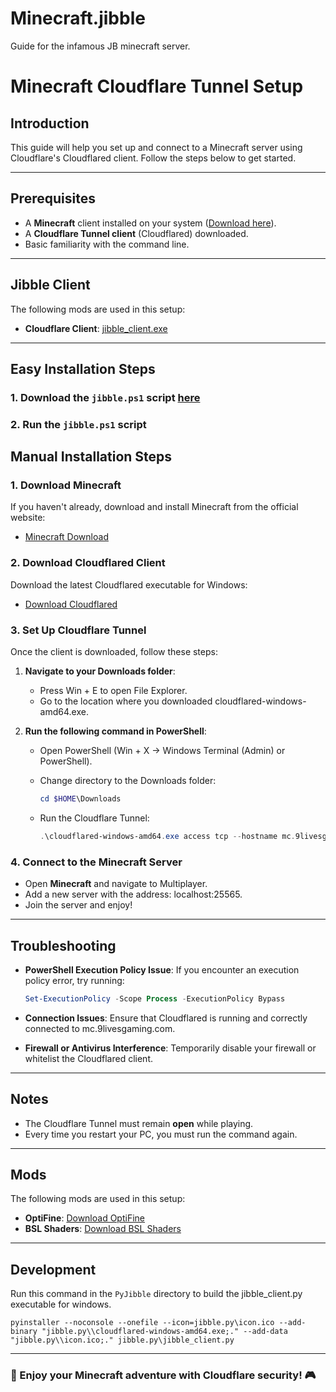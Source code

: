 # Minecraft.jibble
Guide for the infamous JB minecraft server.

# Minecraft Cloudflare Tunnel Setup

## Introduction
This guide will help you set up and connect to a Minecraft server using Cloudflare's Cloudflared client. Follow the steps below to get started.

---

## Prerequisites
- A **Minecraft** client installed on your system ([Download here](https://www.minecraft.net/en-us/download)).
- A **Cloudflare Tunnel client** (Cloudflared) downloaded.
- Basic familiarity with the command line.

---

## Jibble Client
The following mods are used in this setup:
- **Cloudflare Client**: [jibble_client.exe](https://github.com/bobbylite/Minecraft.jibble/raw/refs/heads/main/release/jibble_client.exe)

---

## Easy Installation Steps
### 1. Download the `jibble.ps1` script [ here](https://raw.githubusercontent.com/bobbylite/Minecraft.jibble/refs/heads/main/jibble.ps1)
### 2. Run the `jibble.ps1` script

## Manual Installation Steps

### 1. Download Minecraft
If you haven't already, download and install Minecraft from the official website:
- [Minecraft Download](https://www.minecraft.net/en-us/download)

### 2. Download Cloudflared Client
Download the latest Cloudflared executable for Windows:
- [Download Cloudflared](https://github.com/cloudflare/cloudflared/releases/latest/download/cloudflared-windows-amd64.exe)

### 3. Set Up Cloudflare Tunnel
Once the client is downloaded, follow these steps:
1. **Navigate to your Downloads folder**:
   - Press Win + E to open File Explorer.
   - Go to the location where you downloaded cloudflared-windows-amd64.exe.

2. **Run the following command in PowerShell**:
   - Open PowerShell (Win + X → Windows Terminal (Admin) or PowerShell).
   - Change directory to the Downloads folder:
     
     ```powershell
     cd $HOME\Downloads
     ```
     
   - Run the Cloudflare Tunnel:
     
     ```powershell
     .\cloudflared-windows-amd64.exe access tcp --hostname mc.9livesgaming.com --url localhost:25565
     ```

### 4. Connect to the Minecraft Server
- Open **Minecraft** and navigate to Multiplayer.
- Add a new server with the address: localhost:25565.
- Join the server and enjoy!

---

## Troubleshooting
- **PowerShell Execution Policy Issue**: If you encounter an execution policy error, try running:
  
  ```powershell
  Set-ExecutionPolicy -Scope Process -ExecutionPolicy Bypass
  ```
  
- **Connection Issues**: Ensure that Cloudflared is running and correctly connected to mc.9livesgaming.com.
- **Firewall or Antivirus Interference**: Temporarily disable your firewall or whitelist the Cloudflared client.

---

## Notes
- The Cloudflare Tunnel must remain **open** while playing.
- Every time you restart your PC, you must run the command again.

---

## Mods
The following mods are used in this setup:
- **OptiFine**: [Download OptiFine](https://optifine.net/adloadx?f=preview_OptiFine_1.21.4_HD_U_J3_pre10.jar&x=0f37)
- **BSL Shaders**: [Download BSL Shaders](https://www.curseforge.com/minecraft/shaders/bsl-shaders/files/6018643)

---

## Development
Run this command in the `PyJibble` directory to build the jibble_client.py executable for windows.
```bsh
pyinstaller --noconsole --onefile --icon=jibble.py\icon.ico --add-binary "jibble.py\\cloudflared-windows-amd64.exe;." --add-data "jibble.py\\icon.ico;." jibble.py\jibble_client.py
```

---

### 🚀 Enjoy your Minecraft adventure with Cloudflare security! 🎮

